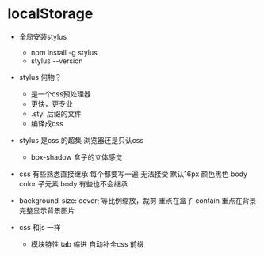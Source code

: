 # localStorage

- 全局安装stylus
  - npm install -g stylus
  - stylus --version
- stylus 何物？
  - 是一个css预处理器
  - 更快，更专业 
  - .styl 后缀的文件
  - 编译成css

- stylus 是css 的超集
  浏览器还是只认css 
  - box-shadow 盒子的立体感觉
- css 有些熟悉直接继承
  每个都要写一遍 无法接受
  默认16px 颜色黑色 
  body color 子元素 body 
  有些也不会继承

- background-size: cover; 等比例缩放，裁剪 重点在盒子
  contain 重点在背景 完整显示背景图片 

- css 和js 一样
  - 模块特性
    tab 缩进 自动补全css 前缀